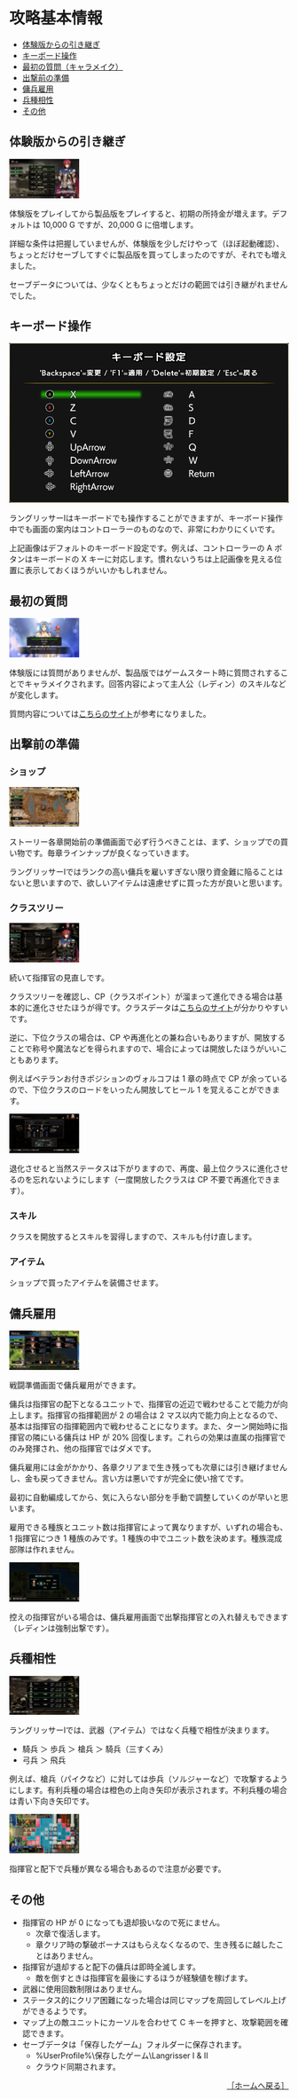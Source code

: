 # 攻略基本情報

- [体験版からの引き継ぎ](#体験版からの引き継ぎ)
- [キーボード操作](#キーボード操作)
- [最初の質問（キャラメイク）](#最初の質問)
- [出撃前の準備](#出撃前の準備)
- [傭兵雇用](#傭兵雇用)
- [兵種相性](#兵種相性)
- [その他](#その他)

## 体験版からの引き継ぎ

<div>
  <img src="../images/Basics/20000G.jpg" width="25%">
</div>

体験版をプレイしてから製品版をプレイすると、初期の所持金が増えます。デフォルトは 10,000 G ですが、20,000 G に倍増します。

詳細な条件は把握していませんが、体験版を少しだけやって（ほぼ起動確認）、ちょっとだけセーブしてすぐに製品版を買ってしまったのですが、それでも増えました。

セーブデータについては、少なくともちょっとだけの範囲では引き継がれませんでした。

## キーボード操作

![キーボード設定](../images/Basics/KeyConfig.png)

ラングリッサーⅠはキーボードでも操作することができますが、キーボード操作中でも画面の案内はコントローラーのものなので、非常にわかりにくいです。

上記画像はデフォルトのキーボード設定です。例えば、コントローラーの A ボタンはキーボードの X キーに対応します。慣れないうちは上記画像を見える位置に表示しておくほうがいいかもしれません。

## 最初の質問

<div>
  <img src="../images/Basics/Q1.jpg" width="25%">
</div>

体験版には質問がありませんが、製品版ではゲームスタート時に質問されすることでキャラメイクされます。回答内容によって主人公（レディン）のスキルなどが変化します。

質問内容については[こちらのサイト](https://gamerch.com/langrisser1-2/entry/70240)が参考になりました。

## 出撃前の準備

### ショップ

<div>
  <img src="../images/Basics/Preparation.jpg" width="25%">
</div>

ストーリー各章開始前の準備画面で必ず行うべきことは、まず、ショップでの買い物です。毎章ラインナップが良くなっていきます。

ラングリッサーⅠではランクの高い傭兵を雇いすぎない限り資金難に陥ることはないと思いますので、欲しいアイテムは遠慮せずに買った方が良いと思います。

### クラスツリー

<div>
  <img src="../images/Basics/Commander.jpg" width="25%">
</div>

続いて指揮官の見直しです。

クラスツリーを確認し、CP（クラスポイント）が溜まって進化できる場合は基本的に進化させたほうが得です。クラスデータは[こちらのサイト](https://pepedash.biz/langrisser1-classchange/)が分かりやすいです。

逆に、下位クラスの場合は、CP や再進化との兼ね合いもありますが、開放することで称号や魔法などを得られますので、場合によっては開放したほうがいいこともあります。

例えばベテランお付きポジションのヴォルコフは 1 章の時点で CP が余っているので、下位クラスのロードをいったん開放してヒール 1 を覚えることができます。
<div>
  <img src="../images/Basics/VolkoffClassChange.jpg" width="25%">
</div>

退化させると当然ステータスは下がりますので、再度、最上位クラスに進化させるのを忘れないようにします（一度開放したクラスは CP 不要で再進化できます）。

### スキル

クラスを開放するとスキルを習得しますので、スキルも付け直します。

### アイテム

ショップで買ったアイテムを装備させます。

## 傭兵雇用

<div>
  <img src="../images/Basics/Soldiers.jpg" width="25%">
</div>

戦闘準備画面で傭兵雇用ができます。

傭兵は指揮官の配下となるユニットで、指揮官の近辺で戦わせることで能力が向上します。指揮官の指揮範囲が 2 の場合は 2 マス以内で能力向上となるので、基本は指揮官の指揮範囲内で戦わせることになります。また、ターン開始時に指揮官の隣にいる傭兵は HP が 20% 回復します。これらの効果は直属の指揮官でのみ発揮され、他の指揮官ではダメです。

傭兵雇用には金がかかり、各章クリアまで生き残っても次章には引き継げませんし、金も戻ってきません。言い方は悪いですが完全に使い捨てです。

最初に自動編成してから、気に入らない部分を手動で調整していくのが早いと思います。

雇用できる種族とユニット数は指揮官によって異なりますが、いずれの場合も、1 指揮官につき 1 種族のみです。1 種族の中でユニット数を決めます。種族混成部隊は作れません。
<div>
  <img src="../images/Basics/NumSoldiers.jpg" width="25%">
</div>

控えの指揮官がいる場合は、傭兵雇用画面で出撃指揮官との入れ替えもできます（レディンは強制出撃です）。

## 兵種相性

<div>
  <img src="../images/Basics/SoldiersList.jpg" width="25%">
</div>

ラングリッサーⅠでは、武器（アイテム）ではなく兵種で相性が決まります。

- 騎兵 ＞ 歩兵 ＞ 槍兵 ＞ 騎兵（三すくみ）
- 弓兵 ＞ 飛兵

例えば、槍兵（パイクなど）に対しては歩兵（ソルジャーなど）で攻撃するようにします。有利兵種の場合は橙色の上向き矢印が表示されます。不利兵種の場合は青い下向き矢印です。
<div>
  <img src="../images/Basics/Advantage.jpg" width="25%">
</div>

指揮官と配下で兵種が異なる場合もあるので注意が必要です。

## その他

- 指揮官の HP が 0 になっても退却扱いなので死にません。
    - 次章で復活します。
    - 章クリア時の撃破ボーナスはもらえなくなるので、生き残るに越したことはありません。
- 指揮官が退却すると配下の傭兵は即時全滅します。
    - 敵を倒すときは指揮官を最後にするほうが経験値を稼げます。
- 武器に使用回数制限はありません。
- ステータス的にクリア困難になった場合は同じマップを周回してレベル上げができるようです。
- マップ上の敵ユニットにカーソルを合わせて C キーを押すと、攻撃範囲を確認できます。
- セーブデータは「保存したゲーム」フォルダーに保存されます。
    - %UserProfile%\保存したゲーム\Langrisser I & II
    - クラウド同期されます。

<div align="right">
  <a href="../README.md">［ホームへ戻る］</a>
</div>
